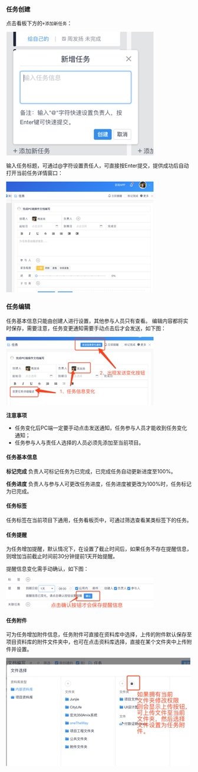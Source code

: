 ### 任务创建
点击看板下方的`+添加新任务`：

![](/assets/o_1cq2durof1un1927aojnr51eb99.png)

输入任务标题，可通过@字符设置责任人，可直接按Enter提交，提供成功后自动打开当前任务详情窗口：

![](/assets/o_1cq2eadl51gqqamo1jli18ot1ghbe.png)

### 任务编辑
任务基本信息只能由创建人进行设置，其他参与人员只有查看。
编辑内容都将实时保存，需要注意，任务变更通知需要手动点击后才会发送，如下图：

![](/assets/o_1cq2el78112f6vqj1a3111031ejrj.png)

**注意事项**
- 任务变化后PC端一定要手动点击发送通知，任务参与人员才能收到任务变化通知；
- 任务参与人与责任人选择的人员必须先添加至当前项目。

#### 任务基本信息
**标记完成**
负责人可标记任务为已完成，已完成任务自动更新进度至100%。

**任务进度**
负责人与参与人可更改任务进度，任务进度被更改为100%时，任务标记为已完成。

#### 任务标签
任务标签在当前项目下通用，任务看板页中，可通过筛选查看某类标签下的任务。

#### 任务提醒
为任务增加提醒，默认情况下，在设置了截止时间后，如果任务不存在提醒信息，则增加当前截止时间前30分钟提前1天开始提醒。

提醒信息变化需手动确认，如下图：

![](/assets/o_1cq2fg87jkkglgn6ve1m14196ko.png)

#### 任务附件
可为任务增加附件信息，任务附件可直接在资料库中选择，上传的附件默认保存至项目资料库的附件文件夹中，也可在点击资料库选择，直接在某个文件夹中上传附件并设置。

![](/assets/o_1cq2fq3r66b714051d3m1i7fh1ht.png)